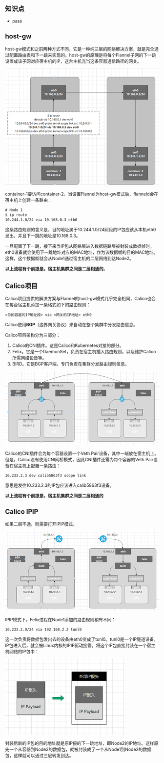 ## **知识点**
- pass

## **host-gw**
host-gw模式和之前两种方式不同，它是一种纯三层的网络解决方案，就是完全通过配置路由表和下一跳来实现的。host-gw的原理是将每个Flannel子网的下一跳设置成该子网对应宿主机的IP，这台主机充当这条容器通信路径的网关。

![host-gw](./images/host-gw.png)

container-1要访问container-2，当设置Flannel为host-gw模式后，flanneld会在宿主机上创建一条路由：

```
# Node 1
$ ip route
10.244.1.0/24 via 10.168.0.3 eth0
```

这条路由规则的含义是，目的地址属于10.244.1.0/24网段的IP包应该从本机eth0发出，并且下一跳的地址是10.168.0.3。

一旦配置了下一跳，接下来当IP包从网络层进入数据链路层被封装成数据帧时，eth0设备就会使用下一跳地址对应的MAC地址，作为该数据帧的目的MAC地址。这样，这个数据帧就会从Node1通过宿主机的二层网络到达Node2。

**以上流程有个前提是，宿主机集群之间是二层相通的**。

## **Calico项目**

Calico项目提供的解决方案与Flannel的host-gw模式几乎完全相同，Calico也会在每台宿主机添加一条格式如下的路由规则：
```
<目的容器的IP地址段> via <网关的IP地址> eth0
```

Calico使用**BGP**（边界网关协议）来自动在整个集群中分发路由信息。

Calico项目架构分为三部分：
1. Calico的CNI插件。这是Calico和Kubernetes对接的部分。
2. Felix。它是一个DaemonSet，负责在宿主机插入路由规则，以及维护Calico所需网络设备等。
3. BIRD。它是BGP客户端，专门负责在集群分发路由规则信息。

![Calico](./images/Calico.png)

Calico的CNI插件会为每个容器设置一个Veth Pair设备，其中一端放在宿主机上。但是，Calico没有使用CNI网桥模式，因此CNI插件还需为每个容器的Veth Pair设备在宿主机上配置一条路由：

```
10.233.2.3 dev calib5863f3 scope link
```

意思是发往10.233.2.3的IP包应该进入calib5863f3设备。

**以上流程有个前提是，宿主机集群之间是二层相通的**

## **Calico IPIP**

如果二层不通，则需要打开IPIP模式。

![IPIP](./images/IPIP.png)

IPIP模式下，Felix进程在Node1添加的路由规则稍有不同：

```
10.233.2.0/24 via 192.168.2.2 tunl0
```

这一次负责将数据包发出去的设备由eth0变成了tunl0。tunl0是一个IP隧道设备，IP包进入后，就会被Linux内核的IPIP驱动接管。将这个IP包直接封装在一个宿主机网络的IP包中：

![IPIP封包](./images/IPIP封包.png)

封装后新的IP包的目的地址就是原IP报的下一跳地址，即Node2的IP地址。这样原先一个从容器到Node2的数据包，就被封装成了一个从Node1到Node2的数据包，这样就可以通过三层转发到达。